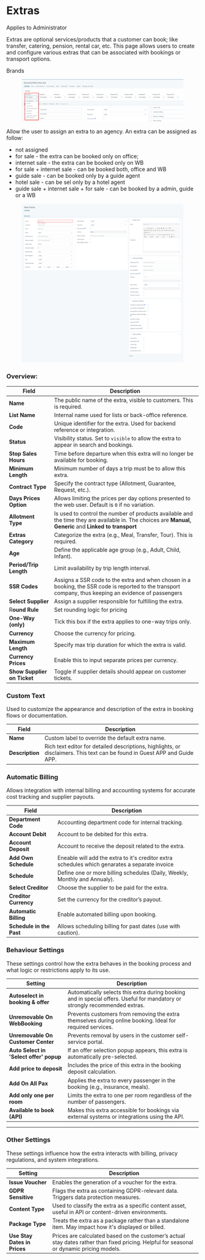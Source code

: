 # Extras

Applies to Administrator

Extras are optional services/products that a customer can book; like transfer, catering, pension, rental car, etc. This page allows users to create and configure various extras that can be associated with bookings or transport options.

Brands

<figure><img src="../../.gitbook/assets/image (7).png" alt=""><figcaption></figcaption></figure>

Allow the user to assign an extra to an agency. An extra can be assigned as follow:

* not assigned
* for sale - the extra can be booked only on office;
* internet sale - the extra can be booked only on WB
* for sale + internet sale - can be booked both, office and WB
* guide sale - can be booked only by a guide agent
* hotel sale - can be sel only by a hotel agent
* guide sale + internet sale + for sale - can be booked by a admin, guide or a WB

<figure><img src="../../.gitbook/assets/image (28).png" alt=""><figcaption></figcaption></figure>

### **Overview:**

| Field                       | Description                                                                                                                                             |
| --------------------------- | ------------------------------------------------------------------------------------------------------------------------------------------------------- |
| **Name**                    | The public name of the extra, visible to customers. This is required.                                                                                   |
| **List Name**               | Internal name used for lists or back-office reference.                                                                                                  |
| **Code**                    | Unique identifier for the extra. Used for backend reference or integration.                                                                             |
| **Status**                  | Visibility status. Set to `visible` to allow the extra to appear in search and bookings.                                                                |
| **Stop Sales Hours**        | Time before departure when this extra will no longer be available for booking.                                                                          |
| **Minimum Length**          | Minimum number of days a trip must be to allow this extra.                                                                                              |
| **Contract Type**           | Specify the contract type (Allotment, Guarantee, Request, etc.).                                                                                        |
| **Days Prices Option**      | Allows limiting the prices per day options presented to the web user. Default is `0` if no variation.                                                   |
| **Allotment Type**          | Is used to control the number of products available and the time they are available in. The choices are **Manual, Generic** and **Linked to transport** |
| **Extras Category**         | Categorize the extra (e.g., Meal, Transfer, Tour). This is required.                                                                                    |
| **Age**                     | Define the applicable age group (e.g., Adult, Child, Infant).                                                                                           |
| **Period/Trip Length**      | Limit availability by trip length interval.                                                                                                             |
| **SSR Codes**               | Assigns a SSR code to the extra and when chosen in a booking, the SSR code is reported to the transport company, thus keeping an evidence of passengers |
| **Select Supplier**         | Assign a supplier responsible for fulfilling the extra.                                                                                                 |
| R**ound Rule**              | Set rounding logic for pricing                                                                                                                          |
| **One-Way (only)**          | Tick this box if the extra applies to one-way trips only.                                                                                               |
| **Currency**                | Choose the currency for pricing.                                                                                                                        |
| **Maximum Length**          | Specify max trip duration for which the extra is valid.                                                                                                 |
| **Currency Prices**         | Enable this to input separate prices per currency.                                                                                                      |
| **Show Supplier on Ticket** | Toggle if supplier details should appear on customer tickets.                                                                                           |

### Custom Text

Used to customize the appearance and description of the extra in booking flows or documentation.

| Field           | Description                                                                                                                |
| --------------- | -------------------------------------------------------------------------------------------------------------------------- |
| **Name**        | Custom label to override the default extra name.                                                                           |
| **Description** | Rich text editor for detailed descriptions, highlights, or disclaimers. This text can be found in Guest APP and Guide APP. |

### Automatic Billing

Allows integration with internal billing and accounting systems for accurate cost tracking and supplier payouts.

| Field                    | Description                                                                                    |
| ------------------------ | ---------------------------------------------------------------------------------------------- |
| **Department Code**      | Accounting department code for internal tracking.                                              |
| **Account Debit**        | Account to be debited for this extra.                                                          |
| **Account Deposit**      | Account to receive the deposit related to the extra.                                           |
| **Add Own Schedule**     | Eneable will add the extra to it's creditor extra schedules which genarates a separate invoice |
| **Schedule**             | Define one or more billing schedules (Daily, Weekly, Monthly and Annualy).                     |
| **Select Creditor**      | Choose the supplier to be paid for the extra.                                                  |
| **Creditor Currency**    | Set the currency for the creditor’s payout.                                                    |
| **Automatic Billing**    | Enable automated billing upon booking.                                                         |
| **Schedule in the Past** | Allows scheduling billing for past dates (use with caution).                                   |

### Behaviour Settings

These settings control how the extra behaves in the booking process and what logic or restrictions apply to its use.

| Setting                                 | Description                                                                                                                 |
| --------------------------------------- | --------------------------------------------------------------------------------------------------------------------------- |
| **Autoselect in booking & offer**       | Automatically selects this extra during booking and in special offers. Useful for mandatory or strongly recommended extras. |
| **Unremovable On WebBooking**           | Prevents customers from removing the extra themselves during online booking. Ideal for required services.                   |
| **Unremovable On Customer Center**      | Prevents removal by users in the customer self-service portal.                                                              |
| **Auto Select in 'Select offer' popup** | If an offer selection popup appears, this extra is automatically pre-selected.                                              |
| **Add price to deposit**                | Includes the price of this extra in the booking deposit calculation.                                                        |
| **Add On All Pax**                      | Applies the extra to every passenger in the booking (e.g., insurance, meals).                                               |
| **Add only one per room**               | Limits the extra to one per room regardless of the number of passengers.                                                    |
| **Available to book (API)**             | Makes this extra accessible for bookings via external systems or integrations using the API.                                |

***

### &#x20;Other Settings

These settings influence how the extra interacts with billing, privacy regulations, and system integrations.

| Setting                      | Description                                                                                                                                |
| ---------------------------- | ------------------------------------------------------------------------------------------------------------------------------------------ |
| **Issue Voucher**            | Enables the generation of a voucher for the extra.                                                                                         |
| **GDPR Sensitive**           | Flags the extra as containing GDPR-relevant data. Triggers data protection measures.                                                       |
| **Content Type**             | Used to classify the extra as a specific content asset, useful in API or content-driven environments.                                      |
| **Package Type**             | Treats the extra as a package rather than a standalone item. May impact how it's displayed or billed.                                      |
| **Use Stay Dates in Prices** | Prices are calculated based on the customer’s actual stay dates rather than fixed pricing. Helpful for seasonal or dynamic pricing models. |
